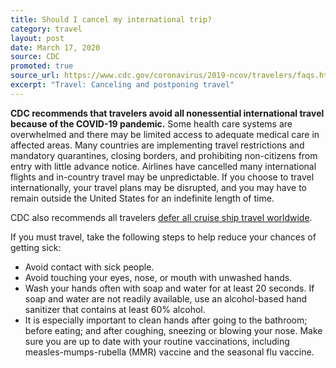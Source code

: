 ```yaml
---
title: Should I cancel my international trip?
category: travel
layout: post
date: March 17, 2020
source: CDC
promoted: true
source_url: https://www.cdc.gov/coronavirus/2019-ncov/travelers/faqs.html#canceling-postponing-travel
excerpt: "Travel: Canceling and postponing travel"
---
```


**CDC recommends that travelers avoid all nonessential international travel because of the COVID-19 pandemic.** Some health care systems are overwhelmed and there may be limited access to adequate medical care in affected areas. Many countries are implementing travel restrictions and mandatory quarantines, closing borders, and prohibiting non-citizens from entry with little advance notice. Airlines have cancelled many international flights and in-country travel may be unpredictable. If you choose to travel internationally, your travel plans may be disrupted, and you may have to remain outside the United States for an indefinite length of time.

CDC also recommends all travelers [defer all cruise ship travel worldwide](https://wwwnc.cdc.gov/travel/page/covid-19-cruise-ship).

If you must travel, take the following steps to help reduce your chances of getting sick:

- Avoid contact with sick people.
- Avoid touching your eyes, nose, or mouth with unwashed hands.
- Wash your hands often with soap and water for at least 20 seconds. If soap and water are not readily available, use an alcohol-based hand sanitizer that contains at least 60% alcohol.
- It is especially important to clean hands after going to the bathroom; before eating; and after coughing, sneezing or blowing your nose.
Make sure you are up to date with your routine vaccinations, including measles-mumps-rubella (MMR) vaccine and the seasonal flu vaccine.